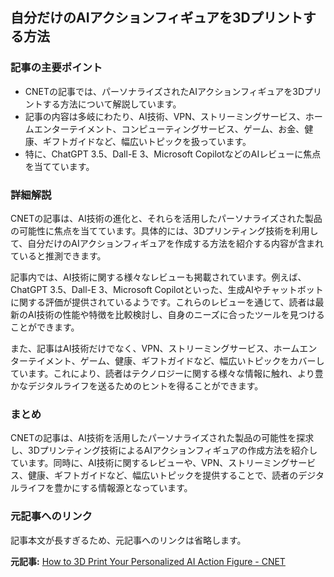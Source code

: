## 自分だけのAIアクションフィギュアを3Dプリントする方法

### 記事の主要ポイント

* CNETの記事では、パーソナライズされたAIアクションフィギュアを3Dプリントする方法について解説しています。
* 記事の内容は多岐にわたり、AI技術、VPN、ストリーミングサービス、ホームエンターテイメント、コンピューティングサービス、ゲーム、お金、健康、ギフトガイドなど、幅広いトピックを扱っています。
* 特に、ChatGPT 3.5、Dall-E 3、Microsoft CopilotなどのAIレビューに焦点を当てています。

### 詳細解説

CNETの記事は、AI技術の進化と、それらを活用したパーソナライズされた製品の可能性に焦点を当てています。具体的には、3Dプリンティング技術を利用して、自分だけのAIアクションフィギュアを作成する方法を紹介する内容が含まれていると推測できます。

記事内では、AI技術に関する様々なレビューも掲載されています。例えば、ChatGPT 3.5、Dall-E 3、Microsoft Copilotといった、生成AIやチャットボットに関する評価が提供されているようです。これらのレビューを通じて、読者は最新のAI技術の性能や特徴を比較検討し、自身のニーズに合ったツールを見つけることができます。

また、記事はAI技術だけでなく、VPN、ストリーミングサービス、ホームエンターテイメント、ゲーム、健康、ギフトガイドなど、幅広いトピックをカバーしています。これにより、読者はテクノロジーに関する様々な情報に触れ、より豊かなデジタルライフを送るためのヒントを得ることができます。

### まとめ

CNETの記事は、AI技術を活用したパーソナライズされた製品の可能性を探求し、3Dプリンティング技術によるAIアクションフィギュアの作成方法を紹介しています。同時に、AI技術に関するレビューや、VPN、ストリーミングサービス、健康、ギフトガイドなど、幅広いトピックを提供することで、読者のデジタルライフを豊かにする情報源となっています。

### 元記事へのリンク

記事本文が長すぎるため、元記事へのリンクは省略します。


**元記事:** [How to 3D Print Your Personalized AI Action Figure - CNET](https://www.cnet.com/tech/services-and-software/how-to-3d-print-your-personalized-ai-action-figure/)